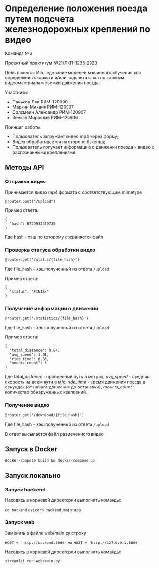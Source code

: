 # Определение положения поезда путем подсчета железнодорожных креплений по видео

Команда №6

Проектный практикум  №21/ЛКП-1235-2023

Цель проекта: Исследование моделей машинного обучения для определения скорости и/или подсчета шпал по готовым видеоматериалам съемки движения поезда.

Участники:
* Паньков Лев РИМ-120990
* Маркин Михаил РИМ-120907
* Соломеин Александр РИМ-120907
* Зенков Мирослав РИМ-120906

Принцип работы:
* Пользователь загружает видео mp4 через форму;
* Видео обрабатывается на стороне бэкенда;
* Пользователь получает информацию о движении поезда и видео с распознанными креплениями.

## Методы API

### Отправка видео 

Принимается видео mp4 формата с соответствующим mimetype

`@router.post("/upload")`

Пример ответа:
```  
{
  "hash": 8729932479735
}
``` 
Где hash - хэш по которому сохраняется файл

### Проверка статуса обработки видео

`@router.get('/status/{file_hash}')`

Где file_hash - хэш полученный из ответа `/upload`

Пример ответа:
```  
{
  "status": "FINISH"
}
```

### Получение информации о движении

`@router.get('/statistics/{file_hash}')`

Где file_hash - хэш полученный из ответа `/upload`

Пример ответа:
```  
{
  "total_distance": 0.84,
  "avg_speed": 1.01,
  "ride_time": 0.83,
  "mounts_count": 3
}
```
Где _total_distance_ - пройденный путь в метрах, 
_avg_speed_ - средняя скорость на всем пути в м/с, 
_ride_time_ - время движения поезда в секундах (от начала движения до остановки),
_mounts_count_ - количество обнаруженных креплений.

### Получение видео

`@router.get('/download/{file_hash}')`

Где file_hash - хэш полученный из ответа `/upload`

В ответ высылается файл размеченного видео

## Запуск в Docker

`docker-compose build && docker-compose up`

## Запуск локально

### Запуск backend

Находясь в корневой директории выполнить команды:

`cd backend`
`uvicorn backend.main:app`

### Запуск web

Заменить в файле web/main.py строку

`HOST = 'http://backend:8000'` на `HOST = 'http://127.0.0.1:8000'`

Находясь в корневой директории выполнить команды:

`streamlit run web/main.py`